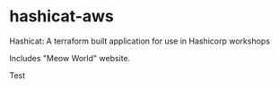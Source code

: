 # hashicat-aws
Hashicat: A terraform built application for use in Hashicorp workshops

Includes "Meow World" website.

Test
